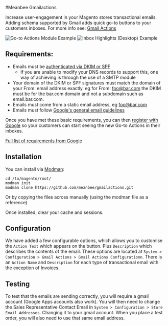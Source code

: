#Meanbee Gmailactions

Increase user-engagement in your Magento stores transactional emails. Adding schema supported by Gmail adds quick go-to buttons to your customers inboxes. For more info see: [Gmail Actions](https://developers.google.com/gmail/actions/)

![Go-to Actions Module Example](http://cl.ly/image/3d170G1c3E1x/Screenshot%202014-01-29%2015.58.14.png)
![Inbox Highlights (Desktop) Example](http://i.imgur.com/LBh3MKn.png)

## Requirements:

- Emails must be [authenticated via DKIM or SPF](https://support.google.com/mail/answer/180707?hl=en)
	- If you are unable to modify your DNS records to support this, one way of achieving is through the use of a SMTP module
- Your domain of the DKIM or SPF signatures must match the domain of your From: email address exactly. eg for From: foo@bar.com the DKIM must be for the bar.com domain and not a subdomain such as email.bar.com.
- Emails must come from a static email address, eg foo@bar.com
- Emails must follow [Google's general email guidelines](https://support.google.com/mail/answer/81126?hl=en)


Once you have met these basic requirements, you can then [register with Google](https://developers.google.com/gmail/actions/registering-with-google) so your customers can start seeing the new Go-to Actions in their inboxes.


[Full list of requirements from Google](https://developers.google.com/gmail/actions/registering-with-google)


## Installation

You can install via [Modman](https://github.com/colinmollenhour/modman):

	cd /to/magento/root/
	modman init
	modman clone https://github.com/meanbee/gmailactions.git

Or by copying the files across manually (using the modman file as a reference)

Once installed, clear your cache and sessions.

## Configuration

We have added a few configurable options, which allows you to customise the `Action Text` which appears on the button. Plus `Description` which describes the contents of the email. These options are located at `System > Configuration > Gmail Actions > Gmail Actions Configurationn`. There is an `Action Name` and `Description` for each type of transactional email with the exception of Invoices.

## Testing

To test that the emails are sending correctly, you will require a gmail account (Google Apps accounts also work). You will then need to change the Sales Representative Contact Email in `System > Configuration > Store Email Addresses`. Changing it to your gmail account. When you place a test order, you will also need to use that same email address.
